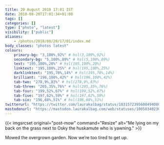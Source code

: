```yaml
---
title: 20 August 2018 17:01 IST
date: 2018-08-20T17:01:34+01:00
tags: []
categories: []
type: ["photo", "latest"]
visibility: ["public"]
aliases:
    - /photos/2018/08/20/17/01/index.md
body_classes: "photos latest"
colours:
    primary-bg: "3,100%,92%" # hsl(3,100%,92%)
    secondary-bg: "5,100%,89%" # hsl(5,100%,89%)
    text: "195,100%,20%" # hsl(195,100%,20%)
    linktext: "195,100%,25%" # hsl(195,100%,25%)
    darklinktext: "195,70%,14%" # hsl(195,70%,14%)
    brilliant: "196,100%,42%" # hsl(196,100%,42%)
    tab-two: "278,9%,83%" # hsl(278,9%,83%)
    tab-three: "205,35%,76%" # hsl(205,35%,76%)
    tab-four: "199,52%,67%" # hsl(199,52%,67%)
    tab-five: "197,62%,59%" # hsl(197,62%,59%)
    tab-six: "196,68%,51%" # hsl(196,68%,51%)
twitterurl: "https://twitter.com/laurakalbag/status/1031572395608494080"
mastodonurl: "https://mastodon.laurakalbag.com/web/statuses/100583402305039222"
---
```


{{< imgsrcset original="post-mow" command="Resize" alt="Me lying on my back on the grass next to Osky the huskamute who is yawning." >}}

Mowed the overgrown garden. Now we’re too tired to get up.